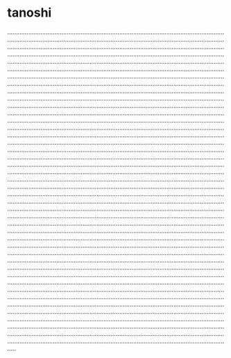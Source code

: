 # tanoshi

.........................................................................................................................................................................................................................................................................................................................................................................................................................................................................................................................................................................................................................................................................................................................................................................................................................................................................................................................................................................................................................................................................................................................................................................................................................................................................................................................................................................................................................................................................................................................................................................................................................................................................................................................................................................................................................................................................................................................................................................................................................................................................................................................................................................................................................................................................................................................................................................................................................................................................................................................................................................................................................................................................................................................................................................................................................................................................................................................................................................................................................................................................................................................................................................................................................................................................................................................................................................................................................................................................................................................................................................................................................................................................................................................................................................................................................................................................................................................................................................................................................................................................................................................................................................................................................................................................................................................................................................................................................................................................................................................................................................................................................................................................................................................................................................................................................................................................................................................................................................................................................................................................................................................................................................................................................................................................................................................................................................................................................................................................................................................................................